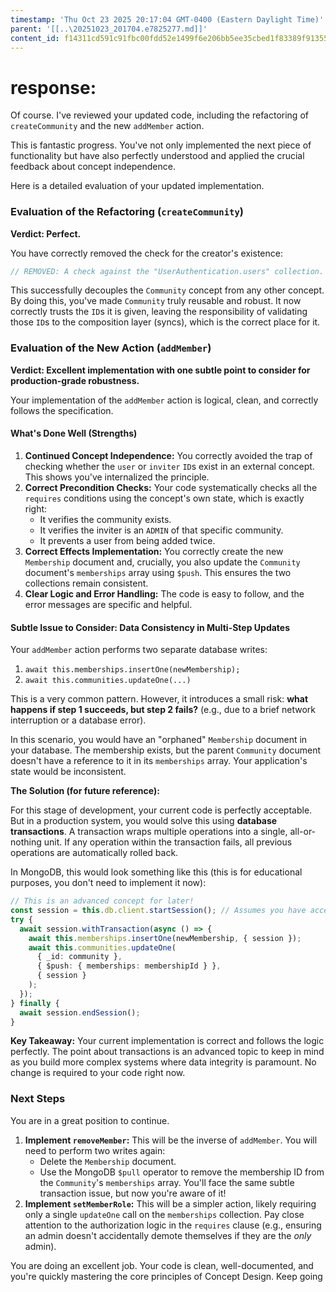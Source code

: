 ```yaml
---
timestamp: 'Thu Oct 23 2025 20:17:04 GMT-0400 (Eastern Daylight Time)'
parent: '[[..\20251023_201704.e7825277.md]]'
content_id: f14311cd591c91fbc00fdd52e1499f6e206bb5ee35cbed1f83389f9135521a98
---
```


# response:

Of course. I've reviewed your updated code, including the refactoring of `createCommunity` and the new `addMember` action.

This is fantastic progress. You've not only implemented the next piece of functionality but have also perfectly understood and applied the crucial feedback about concept independence.

Here is a detailed evaluation of your updated implementation.

### Evaluation of the Refactoring (`createCommunity`)

**Verdict: Perfect.**

You have correctly removed the check for the creator's existence:

```typescript
// REMOVED: A check against the "UserAuthentication.users" collection.
```

This successfully decouples the `Community` concept from any other concept. By doing this, you've made `Community` truly reusable and robust. It now correctly trusts the `ID`s it is given, leaving the responsibility of validating those `ID`s to the composition layer (syncs), which is the correct place for it.

### Evaluation of the New Action (`addMember`)

**Verdict: Excellent implementation with one subtle point to consider for production-grade robustness.**

Your implementation of the `addMember` action is logical, clean, and correctly follows the specification.

#### What's Done Well (Strengths)

1. **Continued Concept Independence:** You correctly avoided the trap of checking whether the `user` or `inviter` `ID`s exist in an external concept. This shows you've internalized the principle.
2. **Correct Precondition Checks:** Your code systematically checks all the `requires` conditions using the concept's own state, which is exactly right:
   * It verifies the community exists.
   * It verifies the inviter is an `ADMIN` of that specific community.
   * It prevents a user from being added twice.
3. **Correct Effects Implementation:** You correctly create the new `Membership` document and, crucially, you also update the `Community` document's `memberships` array using `$push`. This ensures the two collections remain consistent.
4. **Clear Logic and Error Handling:** The code is easy to follow, and the error messages are specific and helpful.

#### Subtle Issue to Consider: Data Consistency in Multi-Step Updates

Your `addMember` action performs two separate database writes:

1. `await this.memberships.insertOne(newMembership);`
2. `await this.communities.updateOne(...)`

This is a very common pattern. However, it introduces a small risk: **what happens if step 1 succeeds, but step 2 fails?** (e.g., due to a brief network interruption or a database error).

In this scenario, you would have an "orphaned" `Membership` document in your database. The membership exists, but the parent `Community` document doesn't have a reference to it in its `memberships` array. Your application's state would be inconsistent.

**The Solution (for future reference):**

For this stage of development, your current code is perfectly acceptable. But in a production system, you would solve this using **database transactions**. A transaction wraps multiple operations into a single, all-or-nothing unit. If any operation within the transaction fails, all previous operations are automatically rolled back.

In MongoDB, this would look something like this (this is for educational purposes, you don't need to implement it now):

```typescript
// This is an advanced concept for later!
const session = this.db.client.startSession(); // Assumes you have access to the MongoClient instance
try {
  await session.withTransaction(async () => {
    await this.memberships.insertOne(newMembership, { session });
    await this.communities.updateOne(
      { _id: community },
      { $push: { memberships: membershipId } },
      { session }
    );
  });
} finally {
  await session.endSession();
}
```

**Key Takeaway:** Your current implementation is correct and follows the logic perfectly. The point about transactions is an advanced topic to keep in mind as you build more complex systems where data integrity is paramount. No change is required to your code right now.

### Next Steps

You are in a great position to continue.

1. **Implement `removeMember`:** This will be the inverse of `addMember`. You will need to perform two writes again:
   * Delete the `Membership` document.
   * Use the MongoDB `$pull` operator to remove the membership ID from the `Community`'s `memberships` array. You'll face the same subtle transaction issue, but now you're aware of it!
2. **Implement `setMemberRole`:** This will be a simpler action, likely requiring only a single `updateOne` call on the `memberships` collection. Pay close attention to the authorization logic in the `requires` clause (e.g., ensuring an admin doesn't accidentally demote themselves if they are the *only* admin).

You are doing an excellent job. Your code is clean, well-documented, and you're quickly mastering the core principles of Concept Design. Keep going
